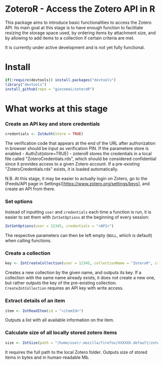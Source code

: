 
<!-- README.md is generated from README.Rmd. Please edit that file -->
ZoteroR - Access the Zotero API in R
====================================

This package aims to introduce basic functionalities to access the Zotero API. Its main goal at this stage is to have enough function to facilitate resizing the storage space used, by ordering items by attachment size, and by allowing to add items to a collection if certain criteria are met.

It is currently under active development and is not yet fully functional.

Install
=======

``` r
if(!require(devtools)) install.packages("devtools")
library("devtools")
install_github(repo = "giocomai/zoteroR")
```

What works at this stage
========================

### Create an API key and store credentials

``` r
credentials <- ZotAuth(store = TRUE)
```

The verification code that appears at the end of the URL after authorization in browser should be input as verification PIN. If the parametere store is enabled - AuthZot(store=TRUE) - zoteroR stores the credentials in a local file called "ZoteroCredentials.rds", which should be considered confidential since it provides access to a given Zotero account. If a pre-existing "ZoteroCredentials.rds" exists, it is loaded automatically.

N.B. At this stage, it may be easier to actually login on Zotero, go to the (Feeds/API page in Settings)\[<https://www.zotero.org/settings/keys>\], and create an API from there.

### Set options

Instead of inputting `user` and `credentials` each time a function is run, it is easier to set them with `ZotSetOptions` at the beginning of every session:

``` r
ZotSetOptions(user = 12345, credentials = "<API>")
```

The respective parameters can then be left empty (`NULL`, which is default) when calling functions.

### Create a collection

``` r
key <- ZotCreateCollection(user = 12345, collectionName = "ZoteroR", credentials = "<API>")
```

Creates a new collection by the given name, and outputs its key. If a collection with the same name already exists, it does not create a new one, but rather outputs the key of the pre-existing collection. `CreateZotCollection` requires an API key with write access.

### Extract details of an item

``` r
item <- ZotReadItem(id = "<itemId>")
```

Outputs a list with all available information on the item.

### Calculate size of all locally stored zotero items

``` r
size <- ZotSize(path = "/home/user/.mozilla/firefox/XXXXXX.default/zotero/storage")
```

It requires the full path to the local Zotero folder. Outputs size of stored items in bytes and in human-readable Mb.
